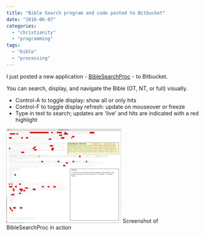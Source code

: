 ```yaml
---
title: "Bible Search program and code posted to Bitbucket"
date: "2016-06-07"
categories: 
  - "christianity"
  - "programming"
tags: 
  - "bible"
  - "processing"
---
```


I just posted a new application - [BibleSearchProc](https://bitbucket.org/balinjdl/biblesearchproc) - to Bitbucket.

You can search, display, and navigate the Bible (OT, NT, or full) visually.

- Control-A to toggle display: show all or only hits
- Control-F to toggle display refresh: update on mouseover or freeze
- Type in text to search; updates are 'live' and hits are indicated with a red highlight

![Screenshot of BibleSearchProc in action](images/BibleSearchProc-screenshot-300x247.png) Screenshot of BibleSearchProc in action
